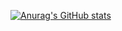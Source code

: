 [![Anurag's GitHub stats](https://github-readme-stats.vercel.app/api?username=McDaddy&count_private=true)](https://github.com/anuraghazra/github-readme-stats)
